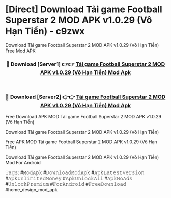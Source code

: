 # [Direct] Download Tải game Football Superstar 2 MOD APK v1.0.29 (Vô Hạn Tiền) - c9zwx
Download Tải game Football Superstar 2 MOD APK v1.0.29 (Vô Hạn Tiền) Free Mod APK

<div align="center">
<h3>🔴 Download [Server1] 👉👉 <a href="https://apk-comot.site?title=Tải_game_Football_Superstar_2_MOD_APK_v1.0.29_(Vô_Hạn_Tiền)">Tải game Football Superstar 2 MOD APK v1.0.29 (Vô Hạn Tiền) Mod Apk</a></h3><br>

<h3>🔴 Download [Server2] 👉👉 <a href="https://apk-comot.site?title=Tải_game_Football_Superstar_2_MOD_APK_v1.0.29_(Vô_Hạn_Tiền)">Tải game Football Superstar 2 MOD APK v1.0.29 (Vô Hạn Tiền) Mod Apk</a></h3>
</div>


Free Download APK MOD Tải game Football Superstar 2 MOD APK v1.0.29 (Vô Hạn Tiền)

Download Tải game Football Superstar 2 MOD APK v1.0.29 (Vô Hạn Tiền) 

Free APK MOD Tải game Football Superstar 2 MOD APK v1.0.29 (Vô Hạn Tiền) 

Download Tải game Football Superstar 2 MOD APK v1.0.29 (Vô Hạn Tiền) Mod For Android

𝚃𝚊𝚐𝚜: #𝙼𝚘𝚍𝙰𝚙𝚔 #𝙳𝚘𝚠𝚗𝚕𝚘𝚊𝚍𝙼𝚘𝚍𝙰𝚙𝚔 #𝙰𝚙𝚔𝙻𝚊𝚝𝚎𝚜𝚝𝚅𝚎𝚛𝚜𝚒𝚘𝚗 #𝙰𝚙𝚔𝚄𝚗𝚕𝚒𝚖𝚒𝚝𝚎𝚍𝙼𝚘𝚗𝚎𝚢 #𝙰𝚙𝚔𝚄𝚗𝚕𝚘𝚌𝚔𝙰𝚕𝚕 #𝙰𝚙𝚔𝙽𝚘𝙰𝚍𝚜 #𝚄𝚗𝚕𝚘𝚌𝚔𝙿𝚛𝚎𝚖𝚒𝚞𝚖 #𝙵𝚘𝚛𝙰𝚗𝚍𝚛𝚘𝚒𝚍 #𝙵𝚛𝚎𝚎𝙳𝚘𝚠𝚗𝚕𝚘𝚊𝚍 #home_design_mod_apk